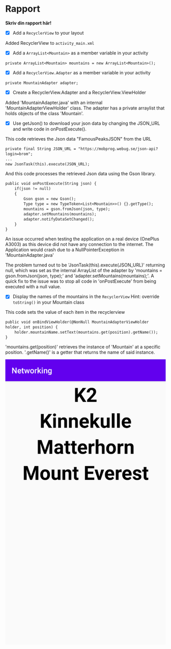 
# Rapport

**Skriv din rapport här!**

- [x] Add a `RecyclerView` to your layout

Added RecyclerView to `activity_main.xml`

- [x] Add a `ArrayList<Mountain>` as a member variable in your activity

```
private ArrayList<Mountain> mountains = new ArrayList<Mountain>();
```

- [x] Add a `RecyclerView.Adapter` as a member variable in your activity

```
private MountainAdapter adapter;
```

- [x] Create a RecyclerView.Adapter and a RecyclerView.ViewHolder

Added 'MountainAdapter.java' with an internal 'MountainAdapterViewHolder' class. The adapter has a
private arraylist that holds objects of the class 'Mountain'.

- [x] Use getJson() to download your json data by changing the JSON_URL and write code in onPostExecute().

This code retrieves the Json data "FamousPeaksJSON" from the URL
```
private final String JSON_URL = "https://mobprog.webug.se/json-api?login=brom";
...
new JsonTask(this).execute(JSON_URL);
```

And this code processes the retrieved Json data using the Gson library.

```
public void onPostExecute(String json) {
    if(json != null)
    {
        Gson gson = new Gson();
        Type type = new TypeToken<List<Mountain>>() {}.getType();
        mountains = gson.fromJson(json, type);
        adapter.setMountains(mountains);
        adapter.notifyDataSetChanged();
    }
}
```
An issue occurred when testing the application on a real device (OnePlus A3003) as this device did
not have any connection to the internet. The Application would crash due to a NullPointerException
in 'MountainAdapter.java'

The problem turned out to be 'JsonTask(this).execute(JSON_URL)' returning null, which was set
as the internal ArrayList of the adapter by 'mountains = gson.fromJson(json, type);' and
'adapter.setMountains(mountains);'. A quick fix to the issue was to stop all code in 'onPostExecute'
from being executed with a null value.

- [x] Display the names of the mountains in the `RecyclerView`
        Hint: override `toString()` in your Mountain class

This code sets the value of each item in the recyclerview
```
public void onBindViewHolder(@NonNull MountainAdapterViewHolder holder, int position) {
    holder.mountainName.setText(mountains.get(position).getName());
}
```

'mountains.get(position)' retrieves the instance of 'Mountain' at a specific position.
'.getName()' is a getter that returns the name of said instance.

![](Screenshot.png)